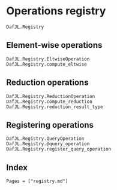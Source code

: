 # Operations registry

```@docs
DafJL.Registry
```

## Element-wise operations

```@docs
DafJL.Registry.EltwiseOperation
DafJL.Registry.compute_eltwise
```

## Reduction operations

```@docs
DafJL.Registry.ReductionOperation
DafJL.Registry.compute_reduction
DafJL.Registry.reduction_result_type
```

## Registering operations

```@docs
DafJL.Registry.QueryOperation
DafJL.Registry.@query_operation
DafJL.Registry.register_query_operation
```

## Index

```@index
Pages = ["registry.md"]
```
